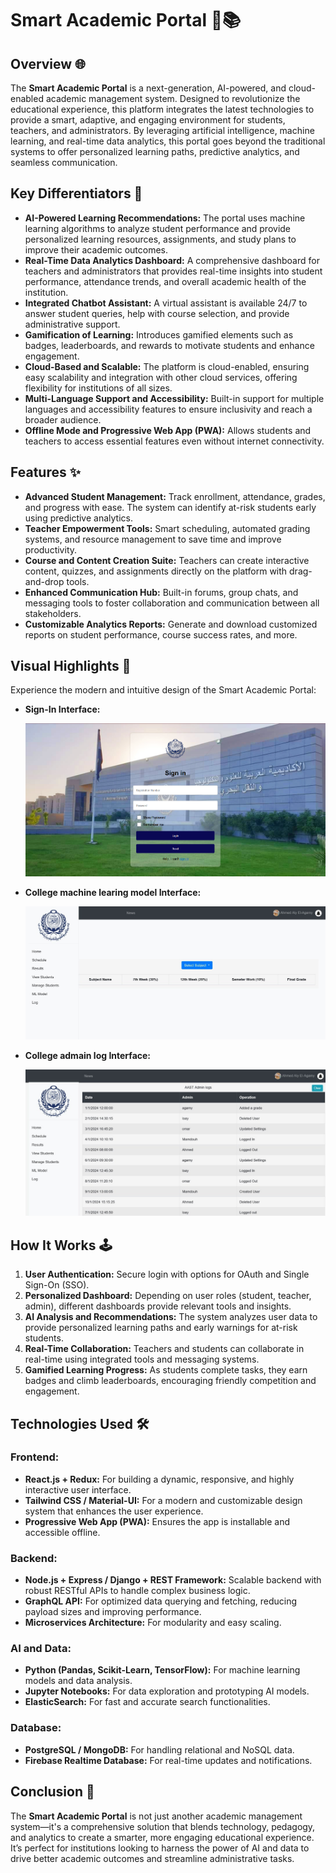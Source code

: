 # Smart Academic Portal 🚀📚

## Overview 🌐

The **Smart Academic Portal** is a next-generation, AI-powered, and cloud-enabled academic management system. Designed to revolutionize the educational experience, this platform integrates the latest technologies to provide a smart, adaptive, and engaging environment for students, teachers, and administrators. By leveraging artificial intelligence, machine learning, and real-time data analytics, this portal goes beyond the traditional systems to offer personalized learning paths, predictive analytics, and seamless communication.

## Key Differentiators 💎

- **AI-Powered Learning Recommendations:** The portal uses machine learning algorithms to analyze student performance and provide personalized learning resources, assignments, and study plans to improve their academic outcomes.
- **Real-Time Data Analytics Dashboard:** A comprehensive dashboard for teachers and administrators that provides real-time insights into student performance, attendance trends, and overall academic health of the institution.
- **Integrated Chatbot Assistant:** A virtual assistant is available 24/7 to answer student queries, help with course selection, and provide administrative support.
- **Gamification of Learning:** Introduces gamified elements such as badges, leaderboards, and rewards to motivate students and enhance engagement.
- **Cloud-Based and Scalable:** The platform is cloud-enabled, ensuring easy scalability and integration with other cloud services, offering flexibility for institutions of all sizes.
- **Multi-Language Support and Accessibility:** Built-in support for multiple languages and accessibility features to ensure inclusivity and reach a broader audience.
- **Offline Mode and Progressive Web App (PWA):** Allows students and teachers to access essential features even without internet connectivity.

## Features ✨

- **Advanced Student Management:** Track enrollment, attendance, grades, and progress with ease. The system can identify at-risk students early using predictive analytics.
- **Teacher Empowerment Tools:** Smart scheduling, automated grading systems, and resource management to save time and improve productivity.
- **Course and Content Creation Suite:** Teachers can create interactive content, quizzes, and assignments directly on the platform with drag-and-drop tools.
- **Enhanced Communication Hub:** Built-in forums, group chats, and messaging tools to foster collaboration and communication between all stakeholders.
- **Customizable Analytics Reports:** Generate and download customized reports on student performance, course success rates, and more.

## Visual Highlights 🎨

Experience the modern and intuitive design of the Smart Academic Portal:

- **Sign-In Interface:**

  ![Sign-In Interface](https://github.com/omarbasha19/Smart-Academic-Portal/blob/main/photos/Screen%201.png?raw=true)

- **College machine learing model Interface:**

  ![College machine learing model Interface](https://github.com/omarbasha19/Smart-Academic-Portal/blob/main/photos/Screen%202.jpg?raw=true)

- **College admain log Interface:**

  ![College admain log Interface](https://github.com/omarbasha19/Smart-Academic-Portal/blob/main/photos/Screen%203.jpg?raw=true)

## How It Works 🕹️

1. **User Authentication:** Secure login with options for OAuth and Single Sign-On (SSO).
2. **Personalized Dashboard:** Depending on user roles (student, teacher, admin), different dashboards provide relevant tools and insights.
3. **AI Analysis and Recommendations:** The system analyzes user data to provide personalized learning paths and early warnings for at-risk students.
4. **Real-Time Collaboration:** Teachers and students can collaborate in real-time using integrated tools and messaging systems.
5. **Gamified Learning Progress:** As students complete tasks, they earn badges and climb leaderboards, encouraging friendly competition and engagement.

## Technologies Used 🛠️

### Frontend:

- **React.js + Redux:** For building a dynamic, responsive, and highly interactive user interface.
- **Tailwind CSS / Material-UI:** For a modern and customizable design system that enhances the user experience.
- **Progressive Web App (PWA):** Ensures the app is installable and accessible offline.

### Backend:

- **Node.js + Express / Django + REST Framework:** Scalable backend with robust RESTful APIs to handle complex business logic.
- **GraphQL API:** For optimized data querying and fetching, reducing payload sizes and improving performance.
- **Microservices Architecture:** For modularity and easy scaling.

### AI and Data:

- **Python (Pandas, Scikit-Learn, TensorFlow):** For machine learning models and data analysis.
- **Jupyter Notebooks:** For data exploration and prototyping AI models.
- **ElasticSearch:** For fast and accurate search functionalities.

### Database:

- **PostgreSQL / MongoDB:** For handling relational and NoSQL data.
- **Firebase Realtime Database:** For real-time updates and notifications.

## Conclusion 📝

The **Smart Academic Portal** is not just another academic management system—it's a comprehensive solution that blends technology, pedagogy, and analytics to create a smarter, more engaging educational experience. It’s perfect for institutions looking to harness the power of AI and data to drive better academic outcomes and streamline administrative tasks.



